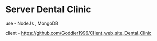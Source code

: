 # Server Dental Clinic

use - NodeJs , MongoDB

client - https://github.com/Goddier1996/Client_web_site_Dental_Clinic
 
 
 
